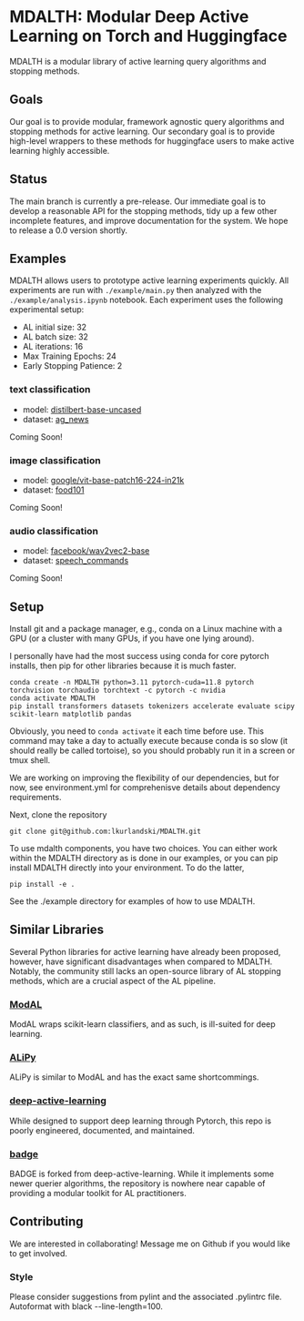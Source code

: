 # MDALTH: Modular Deep Active Learning on Torch and Huggingface

MDALTH is a modular library of active learning query algorithms and stopping methods.

## Goals

Our goal is to provide modular, framework agnostic query algorithms and stopping methods for active learning. Our secondary goal is to provide high-level wrappers to these methods for huggingface users to make active learning highly accessible.

## Status

The main branch is currently a pre-release. Our immediate goal is to develop a reasonable API for the stopping methods, tidy up a few other incomplete features, and improve documentation for the system. We hope to release a 0.0 version shortly.

## Examples

MDALTH allows users to prototype active learning experiments quickly. All experiments are run with `./example/main.py` then analyzed with the `./example/analysis.ipynb` notebook. Each experiment uses the following experimental setup:

- AL initial size: 32
- AL batch size: 32
- AL iterations: 16
- Max Training Epochs: 24
- Early Stopping Patience: 2

### text classification

- model: [distilbert-base-uncased](https://huggingface.co/distilbert-base-uncased)
- dataset: [ag_news](https://huggingface.co/datasets/ag_news)

Coming Soon!

### image classification

- model: [google/vit-base-patch16-224-in21k](https://huggingface.co/google/vit-base-patch16-224-in21k)
- dataset: [food101](https://huggingface.co/datasets/food101)

Coming Soon!

### audio classification

- model: [facebook/wav2vec2-base](https://huggingface.co/facebook/wav2vec2-base)
- dataset: [speech_commands](https://huggingface.co/datasets/speech_commands)

Coming Soon!

## Setup

Install git and a package manager, e.g., conda on a Linux machine with a GPU (or a cluster with many GPUs, if you have one lying around).

I personally have had the most success using conda for core pytorch installs, then pip for other libraries because it is much faster.
```
conda create -n MDALTH python=3.11 pytorch-cuda=11.8 pytorch torchvision torchaudio torchtext -c pytorch -c nvidia
conda activate MDALTH
pip install transformers datasets tokenizers accelerate evaluate scipy scikit-learn matplotlib pandas
```

Obviously, you need to `conda activate` it each time before use. This command may take a day to actually execute because conda is so slow (it should really be called tortoise), so you should probably run it in a screen or tmux shell.

We are working on improving the flexibility of our dependencies, but for now, see environment.yml for comprehenisve details about dependency requirements.

Next, clone the repository
```
git clone git@github.com:lkurlandski/MDALTH.git
```

To use mdalth components, you have two choices. You can either work within the MDALTH directory as is done in our examples, or you can pip install MDALTH directly into your environment. To do the latter,

```
pip install -e .
```

See the ./example directory for examples of how to use MDALTH.

## Similar Libraries

Several Python libraries for active learning have already been proposed, however, have significant disadvantages when compared to MDALTH. Notably, the community still lacks an open-source library of AL stopping methods, which are a crucial aspect of the AL pipeline.

### [ModAL](https://github.com/modAL-python/modAL)

ModAL wraps scikit-learn classifiers, and as such, is ill-suited for deep learning.

### [ALiPy](https://github.com/NUAA-AL/ALiPy)

ALiPy is similar to ModAL and has the exact same shortcommings.

### [deep-active-learning](https://github.com/ej0cl6/deep-active-learning)

While designed to support deep learning through Pytorch, this repo is poorly engineered, documented, and maintained.

### [badge](https://github.com/JordanAsh/badge)

BADGE is forked from deep-active-learning. While it implements some newer querier algorithms, the repository is nowhere near capable of providing a modular toolkit for AL practitioners.

## Contributing

We are interested in collaborating! Message me on Github if you would like to get involved.

### Style

Please consider suggestions from pylint and the associated .pylintrc file. Autoformat with black --line-length=100.
